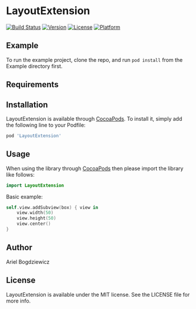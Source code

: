 # LayoutExtension

[![Build Status](https://travis-ci.org/abswift/layout-extension.svg?branch=master)](https://travis-ci.org/abswift/layout-extension)
[![Version](https://img.shields.io/cocoapods/v/LayoutExtension.svg?style=flat)](https://cocoapods.org/pods/LayoutExtension)
[![License](https://img.shields.io/cocoapods/l/LayoutExtension.svg?style=flat)](https://cocoapods.org/pods/LayoutExtension)
[![Platform](https://img.shields.io/cocoapods/p/LayoutExtension.svg?style=flat)](https://cocoapods.org/pods/LayoutExtension)

## Example

To run the example project, clone the repo, and run `pod install` from the Example directory first.

## Requirements

## Installation

LayoutExtension is available through [CocoaPods](https://cocoapods.org). To install
it, simply add the following line to your Podfile:

```ruby
pod 'LayoutExtension'
```

## Usage

When using the library through [CocoaPods](https://cocoapods.org) then please import the library like follows:
```swift
import LayoutExtension
```

Basic example:
```swift
self.view.addSubview(box) { view in
    view.width(50)
    view.height(50)
    view.center()
}
```

## Author

Ariel Bogdziewicz

## License

LayoutExtension is available under the MIT license. See the LICENSE file for more info.
